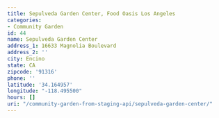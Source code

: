 ```yaml
---
title: Sepulveda Garden Center, Food Oasis Los Angeles
categories:
- Community Garden
id: 44
name: Sepulveda Garden Center
address_1: 16633 Magnolia Boulevard
address_2: ''
city: Encino
state: CA
zipcode: '91316'
phone: ''
latitude: '34.164957'
longitude: "-118.495500"
hours: []
uri: "/community-garden-from-staging-api/sepulveda-garden-center/"
---
```


